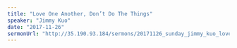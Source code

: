 ```yaml
---
title: "Love One Another, Don’t Do The Things"
speaker: "Jimmy Kuo"
date: "2017-11-26"
sermonUrl: "http://35.190.93.184/sermons/20171126_sunday_jimmy_kuo_love_one_another_don't_do_the_things.mp3"
---
```

